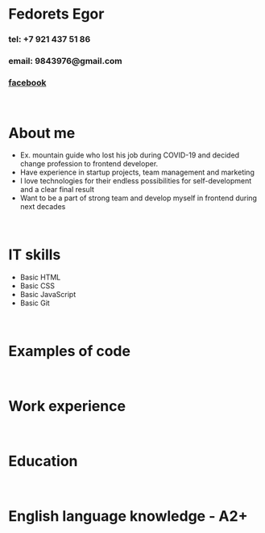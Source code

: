 <h1>Fedorets Egor</h1>
<h3>tel: +7 921 437 51 86 </h3>
<h3>email: 9843976@gmail.com </h3>
<h3><a href = "https://www.facebook.com/egor.fedorets"> facebook</a></h3>
<br>
<h1>About me</h1>
<ul>
<li> Ex. mountain guide who lost his job during COVID-19 and decided change profession to frontend developer.</li>
<li> Have experience in startup projects, team management and marketing</li>
<li> I love technologies for their endless possibilities for self-development and a clear final result</li> 
<li> Want to be a part of strong team and develop myself in frontend during next decades</li>
</ul>
<br>
<h1>IT skills</h1>
<ul>
   <li>Basic HTML</li>
   <li>Basic CSS</li>
   <li>Basic JavaScript</li>
   <li>Basic Git</li>
</ul>
<br>
<h1>Examples of code</h1>
<br>
<h1> Work experience </h1>
<br>
<h1> Education </h1>
<br>
<h1> English language knowledge - A2+ </h1>





